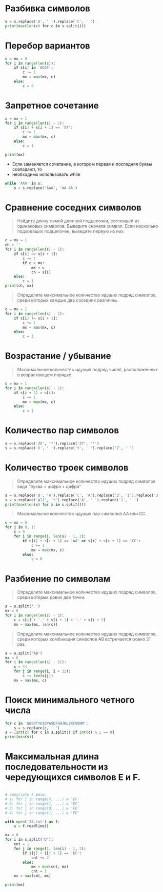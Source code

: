 # Разбивка символов

```python
s = s.replace('A', ' ').replace('C', ' ')
print(max(len(c) for c in s.split()))
```

# Перебор вариантов

```python
c = mx = 0
for i in range(len(s)):
    if s[i] in 'ACDF':
        c += 1
        mx = max(mx, c)
    else:
        c = 0
```

# Запретное сочетание

```python
c = mx = 1
for i in range(len(s) - 1):
    if s[i] + s[i + 1] == 'ST':
        c += 1
        mx = max(mx, c)
    else:
        c = 1

print(mx)
```

- Если заменяется сочетание, в котором первая и последняя буквы совпадают, то
- необходимо использовать while

```python
while 'AAA' in s:
    s = s.replace('AAA', 'AA AA')
```

# Сравнение соседних символов

> Найдите длину самой длинной подцепочки, состоящей из одинаковых символов.
> Выведите сначала символ. Если несколько подходящих подцепочек, выведите первую из них.

```python
c = mx = 1
ch = ''
for i in range(len(s) - 1):
    if s[i] == s[i + 1]:
        c += 1
        if c > mx:
            mx = c
            ch = s[i]
    else:
        c = 1
print(ch, mx)
```

> Определите максимальное количество идущих подряд символов, среди которых каждые два соседних различны.

```python
c = mx = 1
for i in range(len(s) - 1):
    if s[i] != s[i + 1]:
        c += 1
        mx = max(mx, c)
    else:
        c = 1
```

# Возрастание / убывание

> Максимальное количество идущих подряд чисел, расположенных в возрастающем порядке.

```python
c = mx = 1
for i in range(len(s) - 1):
    if s[i + 1] > s[i]:
        c += 1
        mx = max(mx, c)
    else:
        c = 1
```

# Количество пар символов

```python
s = s.replace('ZX', '*').replace('ZY', '*')
s = s.replace('X', ' ').replace('Y', ' ').replace('Z', ' ')
```

# Количество троек символов

> Определите максимальное количество идущих подряд символов вида "буква + цифра + цифра"

```python
s = s.replace('B', 'A').replace('C', 'A').replace('2', '1').replace('3', '1')
s = s.replace('A11', '*').replace('A', ' ').replace('1', ' ')
print(max(len(x) for x in s.split()))
```

> Максимальное количество идущих пар символов AA или CC.

```python
c = mx = 0
for j in 0, 1:
    c = 0
    for i in range(j, len(s) - 1, 2):
        if s[i] + s[i + 1] == 'AA' or s[i] + s[i + 1] == 'CC':
            c += 1
            mx = max(mx, c)
        else:
            c = 0
```

# Разбиение по символам

> Определите максимальное количество идущих подряд символов, среди которых ровно две точки.

```python
s = s.split('.')
mx = 0
for i in range(len(s) - 2):
    c = s[i] + '.' + s[i + 1] + '.' + s[i + 2]
    mx = max(mx, len(c))
```

> Определите максимальное количество идущих подряд символов, среди которых
> комбинация символов AB встречается ровно 21 раз.

```python
s = s.split('AB')
mx = 0
for i in range(len(s) - 21):
    c = 44
    for j in range(i, i + 22):
        c += len(s[j])
    mx = max(mx, c)
```

# Поиск минимального четного числа

```python
for c in 'QWERTYUIOPASDFGHJKLZXCVBNM':
    s = s.replace(c, ' ')
s = [int(c) for c in s.split() if int(c) % 2 == 0]
print(min(s))
```

# Максимальная длина последовательности из чередующихся символов E и F.

```python

# запустить 4 раза: 
# 1) for j in range(0, ...) и 'EF' 
# 2) for j in range(1, ...) и 'EF'
# 3) for j in range(0, ...) и 'FE'
# 4) for j in range(1, ...) и 'FE'

with open('24.txt') as f:
    s = f.readline()

mx = 0
for i in s.split('D'):
    cnt = 1
    for j in range(1, len(i) - 1, 2):
        if i[j] + i[j + 1] == 'EF':
            cnt += 2
        else:
            mx = max(cnt, mx)
            cnt = 1
    mx = max(cnt, mx)

print(mx)
```





